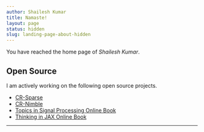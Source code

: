 ```yaml
---
author: Shailesh Kumar
title: Namaste!
layout: page
status: hidden
slug: landing-page-about-hidden
---
```

You have reached the home page of *Shailesh Kumar*.

## Open Source

I am actively working on the following open source projects.

* [CR-Sparse](https://github.com/carnotresearch/cr-sparse)
* [CR-Nimble](https://github.com/carnotresearch/cr-nimble)
* [Topics in Signal Processing Online Book](https://tisp.indigits.com)
* [Thinking in JAX Online Book](https://www.indigits.com/thinkjax/intro.html)



---